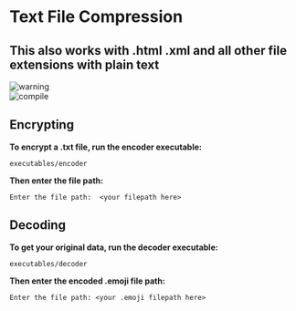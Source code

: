 # Text File Compression
## This also works with .html .xml and all other file extensions with plain text
![warning](https://img.shields.io/badge/DISCLAIMER-Executable%20only%20works%20on%20macOS-red)  
![compile](https://img.shields.io/badge/Compile%20yourself%20if%20using%20a%20different%20OS-yellow) 

## Encrypting

**To encrypt a .txt file, run the encoder executable:**

```console
executables/encoder
```

**Then enter the file path:**

```console
Enter the file path:  <your filepath here>
```

## Decoding

**To get your original data, run the decoder executable:**

```console
executables/decoder
```

**Then enter the encoded .emoji file path:**

```console
Enter the file path: <your .emoji filepath here>
```
